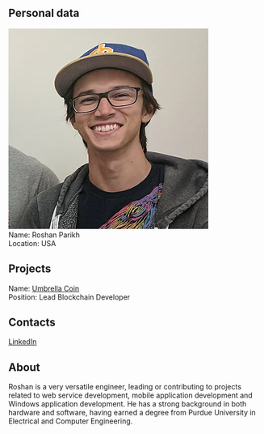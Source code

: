 ## Personal data
![ photo](photo/roshan_parikh.png)  
Name: Roshan Parikh  
Location: USA  
## Projects 
Name: [Umbrella Coin](../projects/.md)  
Position: Lead Blockchain Developer 
## Contacts
[LinkedIn](https://www.linkedin.com/in/roshan-parikh-0728a82a/)  
## About
Roshan is a very versatile engineer, leading or contributing to projects related to web service development, mobile application development and Windows application development. He has a strong background in both hardware and software, having earned a degree from Purdue University in Electrical and Computer Engineering.
